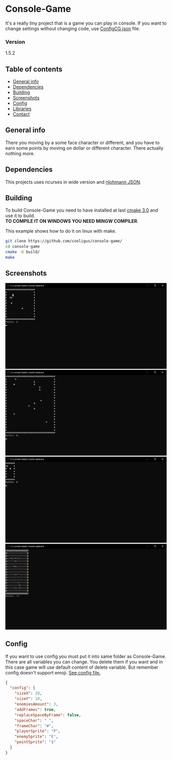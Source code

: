 # Console-Game 
It's a really tiny project that is a game you can play in console. If you want to change settings without changing code, use [ConfigCG.json](rc/ConfigCG.json) file.

### Version
1.5.2

## Table of contents
* [General info](#general-info)
* [Dependencies](#dependencies)
* [Building](#building)
* [Screenshots](#screenshots)
* [Config](#config)
* [Libraries](#libraries)
* [Contact](#contact)


## General info
There you moving by a some face character or different, and you have to earn some points by moving on dollar or different character. There actually nothing more.

## Dependencies
This projects uses ncurses in wide version and [nlohmann JSON](https://github.com/nlohmann/json).

## Building
To build Console-Game you need to have installed at last [cmake 3.0](https://cmake.org/download/) and use it to build.  
**TO COMPILE IT ON WINDOWS YOU NEED MINGW COMPILER**.

This example shows how to do it on linux with make.

```sh
git clone https://github.com/cooligus/console-game/
cd console-game
cmake -B build/
make
```

## Screenshots
![Example screenshot 1](rc/screenshots/First.png)
![Example screenshot 2](rc/screenshots/Second.png)
![Example screenshot 3](rc/screenshots/Third.png)
![Example screenshot 4](rc/screenshots/Fourth.png)

## Config
If you want to use config you must put it into same folder as Console-Game. There are all variables you can change. You delete them if you want and in this case game will use default content of delete variable. But remember config doesn't support emoji. [See config file.](rc/ConfigCG.json)

```json
{
  "config": {
    "sizeX": 20,
    "sizeY": 10,
    "enemiesAmount": 3,
    "addFrames": true,
    "replaceSpaceByFrame": false,
    "spaceChar": " ",
    "frameChar": "#",
    "playerSprite": "P",
    "enemySprite": "E",
    "pointSprite": "$"
  }
}
```
